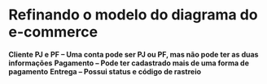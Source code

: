 # Refinando o modelo do diagrama do e-commerce
**Cliente PJ e PF – Uma conta pode ser PJ ou PF, mas não pode ter as duas informações**
**Pagamento – Pode ter cadastrado mais de uma forma de pagamento**
**Entrega – Possui status e código de rastreio**
